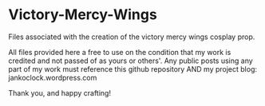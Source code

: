 # Victory-Mercy-Wings
Files associated with the creation of the victory mercy wings cosplay prop.

All files provided here a free to use on the condition that my work is credited and not passed of as yours or others'.
Any public posts using any part of my work must reference this github repository AND my project blog: jankoclock.wordpress.com

Thank you, and happy crafting!
